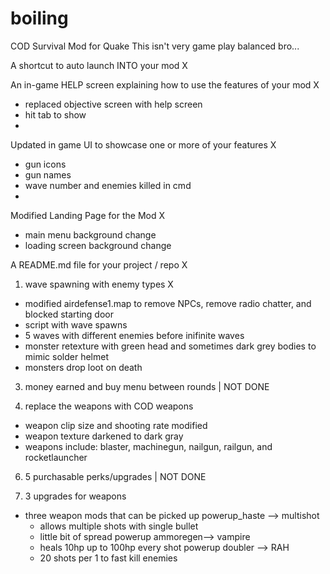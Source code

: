 # boiling
COD Survival Mod for Quake
This isn't very game play balanced bro...

A shortcut to auto launch INTO your mod X

An in-game HELP screen explaining how to use the features of your mod X 
- replaced objective screen with help screen 
- hit tab to show
- 
Updated in game UI to showcase one or more of your features X
- gun icons
- gun names
- wave number and enemies killed in cmd
- 
Modified Landing Page for the Mod X
- main menu background change
- loading screen background change
  
A README.md file for your project / repo X

1. wave spawning with enemy types X
- modified airdefense1.map to remove NPCs, remove radio chatter, and blocked starting door 
- script with wave spawns
- 5 waves with different enemies before inifinite waves
- monster retexture with green head and sometimes dark grey bodies to mimic solder helmet
- monsters drop loot on death
  
3. money earned and buy menu between rounds | NOT DONE

4. replace the weapons with COD weapons
- weapon clip size and shooting rate modified
- weapon texture darkened to dark gray
- weapons include: blaster, machinegun, nailgun, railgun, and rocketlauncher 

6. 5 purchasable perks/upgrades | NOT DONE

7. 3 upgrades for weapons
- three weapon mods that can be picked up
powerup_haste --> multishot
  - allows multiple shots with single bullet
  - little bit of spread
powerup ammoregen--> vampire
  - heals 10hp up to 100hp every shot
powerup doubler --> RAH
  - 20 shots per 1 to fast kill enemies
